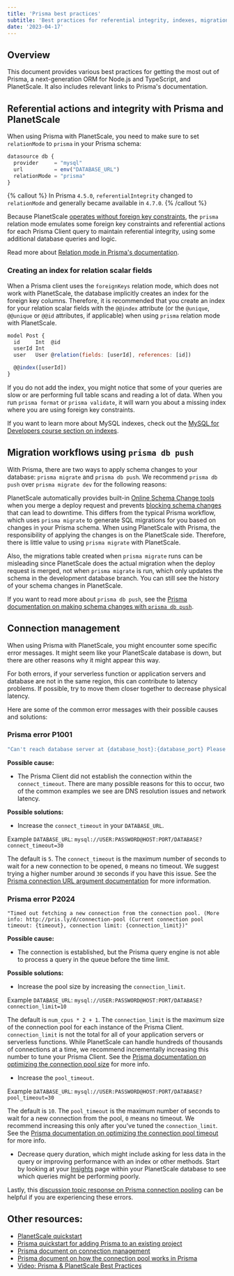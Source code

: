 ```yaml
---
title: 'Prisma best practices'
subtitle: 'Best practices for referential integrity, indexes, migrations, and common errors when using Prisma with PlanetScale'
date: '2023-04-17'
---
```


## Overview

This document provides various best practices for getting the most out of Prisma, a next-generation ORM for Node.js and TypeScript, and PlanetScale. It also includes relevant links to Prisma's documentation.

## Referential actions and integrity with Prisma and PlanetScale

When using Prisma with PlanetScale, you need to make sure to set `relationMode` to `prisma` in your Prisma schema:

```js
datasource db {
  provider     = "mysql"
  url          = env("DATABASE_URL")
  relationMode = "prisma"
}
```

{% callout %}
In Prisma `4.5.0`, `referentialIntegrity` changed to `relationMode` and generally became available in `4.7.0`.
{% /callout %}

Because PlanetScale [operates without foreign key constraints](/docs/learn/operating-without-foreign-key-constraints), the `prisma` relation mode emulates some foreign key constraints and referential actions for each Prisma Client query to maintain referential integrity, using some additional database queries and logic.

Read more about [Relation mode in Prisma's documentation](https://www.prisma.io/docs/concepts/components/prisma-schema/relations/relation-mode).

### Creating an index for relation scalar fields

When a Prisma client uses the `foreignKeys` relation mode, which does not work with PlanetScale, the database implicitly creates an index for the foreign key columns. Therefore, it is recommended that you create an index for your relation scalar fields with the `@@index` attribute (or the `@unique`, `@@unique` or `@@id` attributes, if applicable) when using `prisma` relation mode with PlanetScale.

```js
model Post {
  id     Int  @id
  userId Int
  user   User @relation(fields: [userId], references: [id])

  @@index([userId])
}
```

If you do not add the index, you might notice that some of your queries are slow or are performing full table scans and reading a lot of data. When you run `prisma format` or `prisma validate`, it will warn you about a missing index where you are using foreign key constraints.

If you want to learn more about MySQL indexes, check out the [MySQL for Developers course section on indexes](https://planetscale.com/courses/mysql-for-developers/indexes/introduction-to-indexes).

## Migration workflows using `prisma db push`

With Prisma, there are two ways to apply schema changes to your database: `prisma migrate` and `prisma db push`. We recommend `prisma db push` over `prisma migrate dev` for the following reasons:

PlanetScale automatically provides built-in [Online Schema Change tools](/docs/learn/how-online-schema-change-tools-work) when you merge a deploy request and prevents [blocking schema changes](/docs/concepts/nonblocking-schema-changes) that can lead to downtime. This differs from the typical Prisma workflow, which uses `prisma migrate` to generate SQL migrations for you based on changes in your Prisma schema. When using PlanetScale with Prisma, the responsibility of applying the changes is on the PlanetScale side. Therefore, there is little value to using `prisma migrate` with PlanetScale.

Also, the migrations table created when `prisma migrate` runs can be misleading since PlanetScale does the actual migration when the deploy request is merged, not when `prisma migrate` is run, which only updates the schema in the development database branch. You can still see the history of your schema changes in PlanetScale.

If you want to read more about `prisma db push`, see the [Prisma documentation on making schema changes with `prisma db push`](https://www.prisma.io/docs/guides/database/planetscale#how-to-make-schema-changes-with-db-push).

## Connection management

When using Prisma with PlanetScale, you might encounter some specific error messages. It might seem like your PlanetScale database is down, but there are other reasons why it might appear this way.

For both errors, if your serverless function or application servers and database are not in the same region, this can contribute to latency problems. If possible, try to move them closer together to decrease physical latency.

Here are some of the common error messages with their possible causes and solutions:

### Prisma error P1001

```bash
"Can't reach database server at {database_host}:{database_port} Please make sure your database server is running at {database_host}:{database_port}."
```

**Possible cause:**

- The Prisma Client did not establish the connection within the `connect_timeout`. There are many possible reasons for this to occur, two of the common examples we see are DNS resolution issues and network latency.

**Possible solutions:**

- Increase the `connect_timeout` in your `DATABASE_URL`.

Example `DATABASE_URL`: `mysql://USER:PASSWORD@HOST:PORT/DATABASE?connect_timeout=30`

The default is `5`. The `connect_timeout` is the maximum number of seconds to wait for a new connection to be opened, `0` means no timeout. We suggest trying a higher number around `30` seconds if you have this issue. See the [Prisma connection URL argument documentation](https://www.prisma.io/docs/concepts/database-connectors/mysql#arguments) for more information.

### Prisma error P2024

```
"Timed out fetching a new connection from the connection pool. (More info: http://pris.ly/d/connection-pool (Current connection pool timeout: {timeout}, connection limit: {connection_limit})"
```

**Possible cause:**

- The connection is established, but the Prisma query engine is not able to process a query in the queue before the time limit.

**Possible solutions:**

- Increase the pool size by increasing the `connection_limit`.

Example `DATABASE_URL`: `mysql://USER:PASSWORD@HOST:PORT/DATABASE?connection_limit=10`

The default is `num_cpus * 2 + 1`. The `connection_limit` is the maximum size of the connection pool for each instance of the Prisma Client. `connection_limit` is not the total for all of your application servers or serverless functions. While PlanetScale can handle hundreds of thousands of connections at a time, we recommend incrementally increasing this number to tune your Prisma Client. See the [Prisma documentation on optimizing the connection pool size](https://www.prisma.io/docs/guides/performance-and-optimization/connection-management#optimizing-the-connection-pool) for more info.

- Increase the `pool_timeout`.

Example `DATABASE_URL`: `mysql://USER:PASSWORD@HOST:PORT/DATABASE?pool_timeout=30`

The default is `10`. The `pool_timeout` is the maximum number of seconds to wait for a new connection from the pool, `0` means no timeout. We recommend increasing this only after you've tuned the `connection_limit`. See the [Prisma documentation on optimizing the connection pool timeout](https://www.prisma.io/docs/guides/performance-and-optimization/connection-management#optimizing-the-connection-pool) for more info.

- Decrease query duration, which might include asking for less data in the query or improving performance with an index or other methods. Start by looking at your [Insights](/docs/concepts/query-insights) page within your PlanetScale database to see which queries might be performing poorly.

Lastly, this [discussion topic response on Prisma connection pooling](https://github.com/planetscale/discussion/discussions/188#discussioncomment-3808093) can be helpful if you are experiencing these errors.

## Other resources:

- [PlanetScale quickstart](/docs/prisma/prisma-quickstart)
- [Prisma quickstart for adding Prisma to an existing project](https://www.prisma.io/docs/getting-started/setup-prisma/add-to-existing-project/relational-databases-typescript-planetscale)
- [Prisma document on connection management](https://www.prisma.io/docs/guides/performance-and-optimization/connection-management)
- [Prisma document on how the connection pool works in Prisma](https://www.prisma.io/docs/concepts/components/prisma-client/working-with-prismaclient/connection-pool#how-the-connection-pool-works)
- [Video: Prisma & PlanetScale Best Practices](https://youtu.be/iaHt5_hg44c)
